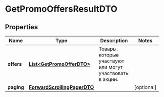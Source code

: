 

# GetPromoOffersResultDTO

## Properties

Name | Type | Description | Notes
------------ | ------------- | ------------- | -------------
**offers** | [**List&lt;GetPromoOfferDTO&gt;**](GetPromoOfferDTO.md) | Товары, которые участвуют или могут участвовать в акции. | 
**paging** | [**ForwardScrollingPagerDTO**](ForwardScrollingPagerDTO.md) |  |  [optional]




